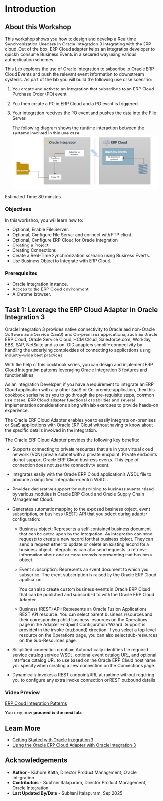 # Introduction

## About this Workshop

This workshop shows you how to design and develop a Real time Synchronization Usecase in Oracle Integration 3 integrating with the ERP cloud. Out of the box, ERP Cloud adapter helps an Integration developer to quickly consume Business Events in a secured way using various authentication schemes.

This Lab explores the use of Oracle Integration to subscribe to Oracle ERP Cloud Events and
push the relevant event information to downstream systems. As part of the lab you will build the following use case scenario:

1. You create and activate an integration that subscribes to an ERP Cloud Purchase Order (PO) event
2. You then create a PO in ERP Cloud and a PO event is triggered.
3. Your integration receives the PO event and pushes the data
    into the File Server.

    The following diagram shows the runtime interaction between the systems involved in this use case:
    ![POEvent](../business-events/images/po-real-time-sync-1.png)

Estimated Time: 80 minutes

### Objectives

In this workshop, you will learn how to:

* Optional, Enable File Server.
* Optional, Configure File Server and connect with FTP client.
* Optional, Configure ERP Cloud for Oracle Integration
* Creating a Project
* Creating Connections
* Create a Real-Time Synchronization scenario using Business Events.
* Use Business Object to Integrate with ERP Cloud.

### Prerequisites

* Oracle Integration Instance.
* Access to the ERP Cloud environment
* A Chrome browser.

## Task 1: Leverage the ERP Cloud Adapter in Oracle Integration 3

Oracle Integration 3 provides native connectivity to Oracle and non-Oracle Software as a Service (SaaS) and On-premises applications, such as Oracle ERP Cloud, Oracle Service Cloud, HCM Cloud, Salesforce.com, Workday, EBS, SAP, NetSuite and so on. OIC adapters simplify connectivity by handling the underlying complexities of connecting to applications using industry-wide best practices

With the help of this cookbook series, you can design and implement ERP Cloud Integration patterns leveraging Oracle Integration 3 features and functionalities

As an Integration Developer, if you have a requirement to integrate an ERP Cloud application with any other SaaS or On-premise application, then this cookbook series helps you to go through the pre-requisite steps, common use cases, ERP Cloud adapter functional capabilities and several implementation considerations along with lab exercises to provide hands-on experience.

The Oracle ERP Cloud Adapter enables you to easily integrate on-premises or SaaS applications with Oracle ERP Cloud without having to know about the specific details involved in the integration.

The Oracle ERP Cloud Adapter provides the following key benefits:

* Supports connecting to private resources that are in your virtual cloud network (VCN) private subnet with a private endpoint. Private endpoints do not support Oracle ERP Cloud business events. This type of connection does not use the connectivity agent.
* Integrates easily with the Oracle ERP Cloud application’s WSDL file to produce a simplified, integration-centric WSDL.
* Provides declarative support for subscribing to business events raised by various modules in Oracle ERP Cloud and Oracle Supply Chain Management Cloud.

* Generates automatic mapping to the exposed business object, event subscription, or business (REST) API that you select during adapter configuration:
    - Business object: Represents a self-contained business document that can be acted upon by the integration. An integration can send requests to create a new record for that business object. They can send a request either to update or delete an existing record for a business object. Integrations can also send requests to retrieve information about one or more records representing that business object.

    - Event subscription: Represents an event document to which you subscribe. The event subscription is raised by the Oracle ERP Cloud application.

      You can also create custom business events in Oracle ERP Cloud that can be published and subscribed to with the Oracle ERP Cloud Adapter. 

    - Business (REST) API: Represents an Oracle Fusion Applications REST API resource.
      You can select parent business resources and their corresponding child business resources on the Operations page in the Adapter Endpoint Configuration Wizard. Support is provided in the invoke (outbound) direction. If you select a top-level resource on the Operations page, you can also select sub-resources on the Sub-Resources page. 

* Simplified connection creation: Automatically identifies the required service catalog service WSDL, optional event catalog URL, and optional interface catalog URL to use based on the Oracle ERP Cloud host name you specify when creating a new connection on the Connections page.
* Dynamically invokes a REST endpoint/URL at runtime without requiring you to configure any extra invoke connection or REST outbound details

### Video Preview

[ERP Cloud Integration Patterns](youtube:nKXbh2ZPuMI)

You may now **proceed to the next lab**.

## Learn More

* [Getting Started with Oracle Integration 3](https://docs.oracle.com/en/cloud/paas/application-integration/index.html)
* [Using the Oracle ERP Cloud Adapter with Oracle Integration 3](https://docs.oracle.com/en/cloud/paas/application-integration/erp-adapter/index.html)

## Acknowledgements

* **Author** - Kishore Katta, Director Product Management, Oracle Integration
* **Contributors** - Subhani Italapuram, Director Product Management, Oracle Integration
* **Last Updated By/Date** - Subhani Italapuram, Sep 2025
